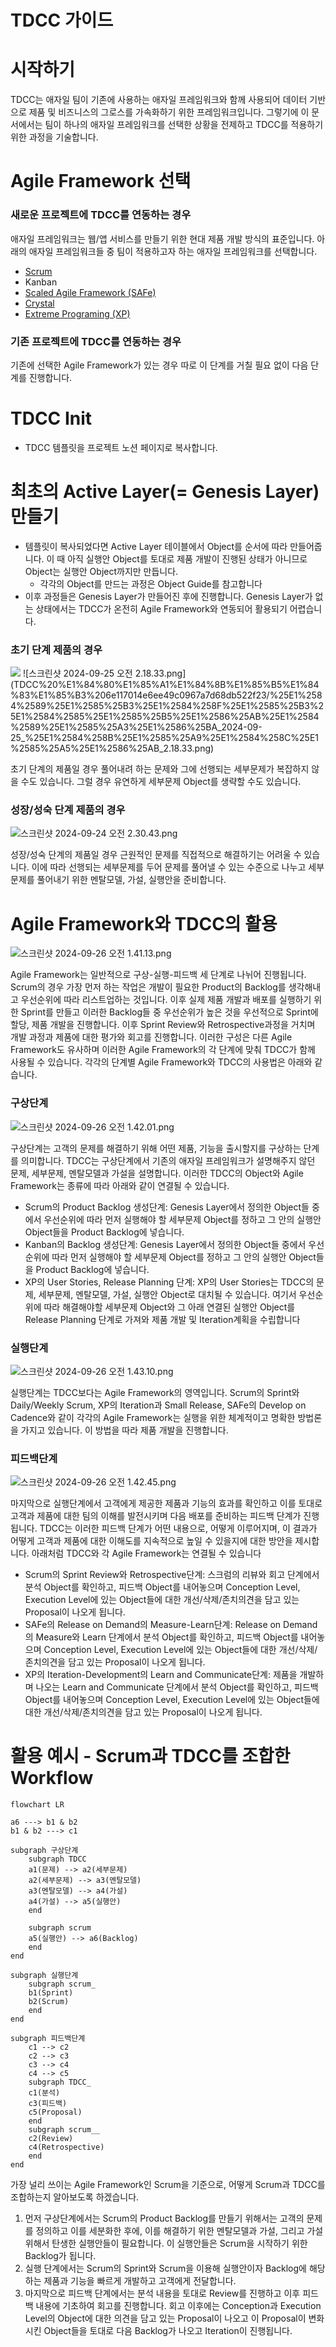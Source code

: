 # TDCC 가이드

# 시작하기

TDCC는 애자일 팀이 기존에 사용하는 애자일 프레임워크와 함께 사용되어 데이터 기반으로 제품 및 비즈니스의 그로스를 가속화하기 위한 프레임워크입니다. 그렇기에 이 문서에서는 팀이 하나의 애자일 프레임워크를 선택한 상황을 전제하고 TDCC를 적용하기 위한 과정을 기술합니다.

# Agile Framework 선택

### 새로운 프로젝트에 TDCC를 연동하는 경우

애자일 프레임워크는 웹/앱 서비스를 만들기 위한 현대 제품 개발 방식의 표준입니다. 아래의 애자일 프레임워크들 중 팀이 적용하고자 하는 애자일 프레임워크를 선택합니다.

- [Scrum](https://scrumguides.org/)
- Kanban
- [Scaled Agile Framework (SAFe)](https://scaledagileframework.com/)
- [Crystal](https://monday.com/blog/rnd/agile-crystal/)
- [Extreme Programing (XP)](http://www.extremeprogramming.org/)

### 기존 프로젝트에 TDCC를 연동하는 경우

기존에 선택한 Agile Framework가 있는 경우 따로 이 단계를 거칠 필요 없이 다음 단계를 진행합니다.

# TDCC Init

- TDCC 템플릿을 프로젝트 노션 페이지로 복사합니다.

# 최초의 Active Layer(= Genesis Layer) 만들기

- 템플릿이 복사되었다면 Active Layer 테이블에서 Object를 순서에 따라 만들어줍니다. 이 때 아직 실행안 Object를 토대로 제품 개발이 진행된 상태가 아니므로 Object는 실행안 Object까지만 만듭니다.
    - 각각의 Object를 만드는 과정은 Object Guide를 참고합니다
- 이후 과정들은 Genesis Layer가 만들어진 후에 진행합니다. Genesis Layer가 없는 상태에서는 TDCC가 온전히 Agile Framework와 연동되어 활용되기 어렵습니다.

### 초기 단계 제품의 경우

<img src = "resources/image/guide/init/1_image.png">
![스크린샷 2024-09-25 오전 2.18.33.png](TDCC%20%E1%84%80%E1%85%A1%E1%84%8B%E1%85%B5%E1%84%83%E1%85%B3%206e117014e6ee49c0967a7d68db522f23/%25E1%2584%2589%25E1%2585%25B3%25E1%2584%258F%25E1%2585%25B3%25E1%2584%2585%25E1%2585%25B5%25E1%2586%25AB%25E1%2584%2589%25E1%2585%25A3%25E1%2586%25BA_2024-09-25_%25E1%2584%258B%25E1%2585%25A9%25E1%2584%258C%25E1%2585%25A5%25E1%2586%25AB_2.18.33.png)

초기 단계의 제품일 경우 풀어내려 하는 문제와 그에 선행되는 세부문제가 복잡하지 않을 수도 있습니다. 그럴 경우 유연하게 세부문제 Object를 생략할 수도 있습니다.

### 성장/성숙 단계 제품의 경우

![스크린샷 2024-09-24 오전 2.30.43.png](TDCC%20%E1%84%80%E1%85%A1%E1%84%8B%E1%85%B5%E1%84%83%E1%85%B3%206e117014e6ee49c0967a7d68db522f23/%25E1%2584%2589%25E1%2585%25B3%25E1%2584%258F%25E1%2585%25B3%25E1%2584%2585%25E1%2585%25B5%25E1%2586%25AB%25E1%2584%2589%25E1%2585%25A3%25E1%2586%25BA_2024-09-24_%25E1%2584%258B%25E1%2585%25A9%25E1%2584%258C%25E1%2585%25A5%25E1%2586%25AB_2.30.43.png)

성장/성숙 단계의 제품일 경우 근원적인 문제를 직접적으로 해결하기는 어려울 수 있습니다. 이에 따라 선행되는 세부문제를 두어 문제를 풀어낼 수 있는 수준으로 나누고 세부문제를 풀어내기 위한 멘탈모델, 가설, 실행안을 준비합니다.

# Agile Framework와 TDCC의 활용

![스크린샷 2024-09-26 오전 1.41.13.png](TDCC%20%E1%84%80%E1%85%A1%E1%84%8B%E1%85%B5%E1%84%83%E1%85%B3%206e117014e6ee49c0967a7d68db522f23/%25E1%2584%2589%25E1%2585%25B3%25E1%2584%258F%25E1%2585%25B3%25E1%2584%2585%25E1%2585%25B5%25E1%2586%25AB%25E1%2584%2589%25E1%2585%25A3%25E1%2586%25BA_2024-09-26_%25E1%2584%258B%25E1%2585%25A9%25E1%2584%258C%25E1%2585%25A5%25E1%2586%25AB_1.41.13.png)

Agile Framework는 일반적으로 구상-실행-피드백 세 단계로 나뉘어 진행됩니다. Scrum의 경우 가장 먼저 하는 작업은 개발이 필요한 Product의 Backlog를 생각해내고 우선순위에 따라 리스트업하는 것입니다. 이후 실제 제품 개발과 배포를 실행하기 위한 Sprint를 만들고 이러한 Backlog들 중 우선순위가 높은 것을 우선적으로 Sprint에 할당, 제품 개발을 진행합니다. 이후 Sprint Review와 Retrospective과정을 거치며 개발 과정과 제품에 대한 평가와 회고를 진행합니다. 이러한 구성은 다른 Agile Framework도 유사하며 이러한 Agile Framework의 각 단계에 맞춰 TDCC가 함께 사용될 수 있습니다. 각각의 단계별 Agile Framework와 TDCC의 사용법은 아래와 같습니다.

### 구상단계

![스크린샷 2024-09-26 오전 1.42.01.png](TDCC%20%E1%84%80%E1%85%A1%E1%84%8B%E1%85%B5%E1%84%83%E1%85%B3%206e117014e6ee49c0967a7d68db522f23/%25E1%2584%2589%25E1%2585%25B3%25E1%2584%258F%25E1%2585%25B3%25E1%2584%2585%25E1%2585%25B5%25E1%2586%25AB%25E1%2584%2589%25E1%2585%25A3%25E1%2586%25BA_2024-09-26_%25E1%2584%258B%25E1%2585%25A9%25E1%2584%258C%25E1%2585%25A5%25E1%2586%25AB_1.42.01.png)

구상단계는 고객의 문제를 해결하기 위해 어떤 제품, 기능을 출시할지를 구상하는 단계를 의미합니다. TDCC는 구상단계에서 기존의 애자일 프레임워크가 설명해주지 않던 문제, 세부문제, 멘탈모델과 가설을 설명합니다. 이러한 TDCC의 Object와 Agile Framework는 종류에 따라 아래와 같이 연결될 수 있습니다. 

- Scrum의 Product Backlog 생성단계: Genesis Layer에서 정의한 Object들 중에서 우선순위에 따라 먼저 실행해야 할 세부문제 Object를 정하고 그 안의 실행안 Object들을 Product Backlog에 넣습니다.
- Kanban의 Backlog 생성단계: Genesis Layer에서 정의한 Object들 중에서 우선순위에 따라 먼저 실행해야 할 세부문제 Object를 정하고 그 안의 실행안 Object들을 Product Backlog에 넣습니다.
- XP의 User Stories, Release Planning 단계: XP의 User Stories는 TDCC의 문제, 세부문제, 멘탈모델, 가설, 실행안 Object로 대치될 수 있습니다. 여기서 우선순위에 따라 해결해야할 세부문제 Object와 그 아래 연결된 실행안 Object를 Release Planning 단계로 가져와 제품 개발 및 Iteration계획을 수립합니다

### 실행단계

![스크린샷 2024-09-26 오전 1.43.10.png](TDCC%20%E1%84%80%E1%85%A1%E1%84%8B%E1%85%B5%E1%84%83%E1%85%B3%206e117014e6ee49c0967a7d68db522f23/%25E1%2584%2589%25E1%2585%25B3%25E1%2584%258F%25E1%2585%25B3%25E1%2584%2585%25E1%2585%25B5%25E1%2586%25AB%25E1%2584%2589%25E1%2585%25A3%25E1%2586%25BA_2024-09-26_%25E1%2584%258B%25E1%2585%25A9%25E1%2584%258C%25E1%2585%25A5%25E1%2586%25AB_1.43.10.png)

실행단계는 TDCC보다는 Agile Framework의 영역입니다. Scrum의 Sprint와 Daily/Weekly Scrum, XP의 Iteration과 Small Release, SAFe의 Develop on Cadence와 같이 각각의 Agile Framework는 실행을 위한 체계적이고 명확한 방법론을 가지고 있습니다. 이 방법을 따라 제품 개발을 진행합니다.

### 피드백단계

![스크린샷 2024-09-26 오전 1.42.45.png](TDCC%20%E1%84%80%E1%85%A1%E1%84%8B%E1%85%B5%E1%84%83%E1%85%B3%206e117014e6ee49c0967a7d68db522f23/%25E1%2584%2589%25E1%2585%25B3%25E1%2584%258F%25E1%2585%25B3%25E1%2584%2585%25E1%2585%25B5%25E1%2586%25AB%25E1%2584%2589%25E1%2585%25A3%25E1%2586%25BA_2024-09-26_%25E1%2584%258B%25E1%2585%25A9%25E1%2584%258C%25E1%2585%25A5%25E1%2586%25AB_1.42.45.png)

마지막으로 실행단계에서 고객에게 제공한 제품과 기능의 효과를 확인하고 이를 토대로 고객과 제품에 대한 팀의 이해를 발전시키며 다음 배포를 준비하는 피드백 단계가 진행됩니다. TDCC는 이러한 피드백 단계가 어떤 내용으로, 어떻게 이루어지며, 이 결과가 어떻게 고객과 제품에 대한 이해도를 지속적으로 높일 수 있을지에 대한 방안을 제시합니다. 아래처럼 TDCC와 각 Agile Framework는 연결될 수 있습니다

- Scrum의 Sprint Review와 Retrospective단계: 스크럼의 리뷰와 회고 단계에서 분석 Object를 확인하고, 피드백 Object를 내어놓으며 Conception Level, Execution Level에 있는 Object들에 대한 개선/삭제/존치의견을 담고 있는 Proposal이 나오게 됩니다.
- SAFe의 Release on Demand의 Measure-Learn단계: Release on Demand의 Measure와 Learn 단계에서 분석 Object를 확인하고, 피드백 Object를 내어놓으며 Conception Level, Execution Level에 있는 Object들에 대한 개선/삭제/존치의견을 담고 있는 Proposal이 나오게 됩니다.
- XP의 Iteration-Development의 Learn and Communicate단계: 제품을 개발하며 나오는 Learn and Communicate 단계에서 분석 Object를 확인하고, 피드백 Object를 내어놓으며 Conception Level, Execution Level에 있는 Object들에 대한 개선/삭제/존치의견을 담고 있는 Proposal이 나오게 됩니다.

# 활용 예시 - Scrum과 TDCC를 조합한 Workflow

```mermaid
flowchart LR

a6 ---> b1 & b2
b1 & b2 ---> c1

subgraph 구상단계
	subgraph TDCC
	a1(문제) --> a2(세부문제)	
	a2(세부문제) --> a3(멘탈모델)
	a3(멘탈모델) --> a4(가설)
	a4(가설) --> a5(실행안)
	end

	subgraph scrum
	a5(실행안) --> a6(Backlog)
	end
end

subgraph 실행단계
	subgraph scrum_
	b1(Sprint)
	b2(Scrum)
	end
end

subgraph 피드백단계
	c1 --> c2
	c2 --> c3
	c3 --> c4
	c4 --> c5
	subgraph TDCC_
	c1(분석)
	c3(피드백)
	c5(Proposal)
	end
	subgraph scrum__
	c2(Review)
	c4(Retrospective)
	end
end
```

가장 널리 쓰이는 Agile Framework인 Scrum을 기준으로, 어떻게 Scrum과 TDCC를 조합하는지 알아보도록 하겠습니다. 

1. 먼저 구상단계에서는 Scrum의 Product Backlog를 만들기 위해서는 고객의 문제를 정의하고 이를 세분화한 후에, 이를 해결하기 위한 멘탈모델과 가설, 그리고 가설 위해서 탄생한 실행안들이 필요합니다. 이 실행안들은 Scrum을 시작하기 위한 Backlog가 됩니다.
2. 실행 단계에서는 Scrum의 Sprint와 Scrum을 이용해 실행안이자 Backlog에 해당하는 제품과 기능을 빠르게 개발하고 고객에게 전달합니다.
3. 마지막으로 피드백 단계에서는 분석 내용을 토대로 Review를 진행하고 이후 피드백 내용에 기초하여 회고를 진행합니다. 회고 이후에는 Conception과 Execution Level의 Object에 대한 의견을 담고 있는 Proposal이 나오고 이 Proposal이 변화시킨 Object들을 토대로 다음 Backlog가 나오고 Iteration이 진행됩니다.